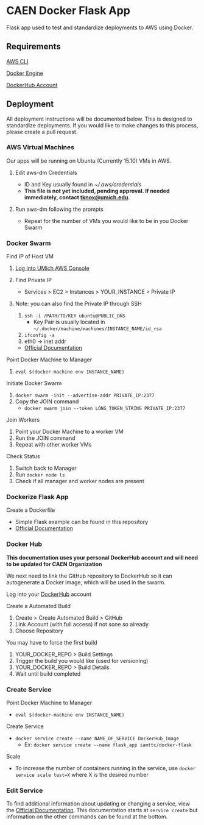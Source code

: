# CAEN Docker Flask App

Flask app used to test and standardize deployments to AWS using Docker.


## Requirements

[AWS CLI](https://aws.amazon.com/cli/)

[Docker Engine](https://docs.docker.com/engine/installation/)

[DockerHub Account](https://hub.docker.com/)


## Deployment

All deployment instructions will be documented below. This is designed to
standardize deployments. If you would like to make changes to this process,
please create a pull request.


### AWS Virtual Machines

Our apps will be running on Ubuntu (Currently 15.10) VMs in AWS.

1. Edit aws-dm Credentials
	* ID and Key usually found in *~/.aws/credentials*
	* __This file is not yet included, pending approval. If needed
immediately, contact tknox@umich.edu.__

2. Run aws-dm following the prompts
	* Repeat for the number of VMs you would like to be in you Docker Swarm


### Docker Swarm

Find IP of Host VM

1. [Log into UMich AWS Console](https://michigan-engineering.signin.aws.amazon.com/console)
2. Find Private IP
	* Services > EC2 > Instances > YOUR_INSTANCE > Private IP
3. Note: you can also find the Private IP through SSH

	1. `ssh -i /PATH/TO/KEY ubuntu@PUBLIC_DNS`
		* Key Pair is usually located in `~/.docker/machine/machines/INSTANCE_NAME/id_rsa`
	2. `ifconfig -a`
	3. eth0 -> inet addr
	* [Official Documentation](http://docs.aws.amazon.com/AWSEC2/latest/UserGuide/AccessingInstancesLinux.html)

Point Docker Machine to Manager

1. `eval $(docker-machine env INSTANCE_NAME)`

Initiate Docker Swarm

1. `docker swarm -init --advertise-addr PRIVATE_IP:2377`
2. Copy the JOIN command
	* `docker swarm join --token LONG_TOKEN_STRING PRIVATE_IP:2377`

Join Workers

1. Point your Docker Machine to a worker VM
2. Run the JOIN command
3. Repeat with other worker VMs

Check Status

1. Switch back to Manager
2. Run `docker node ls`
3. Check if all manager and worker nodes are present


### Dockerize Flask App

Create a Dockerfile
* Simple Flask example can be found in this repository
* [Official Documentation](https://docs.docker.com/engine/reference/builder/)


### Docker Hub

__This documentation uses your personal DockerHub account and will need to be updated
for CAEN Organization__

We next need to link the GitHub repository to DockerHub so it can autogenerate
a Docker image, which will be used in the swarm.

Log into your [DockerHub](https://hub.docker.com/) account

Create a Automated Build

1. Create > Create Automated Build > GitHub
2. Link Account (with full access) if not sone so already
3. Choose Repository

You may have to force the first build

1. YOUR_DOCKER_REPO > Build Settings
2. Trigger the build you would like (used for versioning)
3. YOUR_DOCKER_REPO > Build Details
4. Wait until build completed


### Create Service

Point Docker Machine to Manager
* `eval $(docker-machine env INSTANCE_NAME)`

Create Service

* `docker service create --name NAME_OF_SERVICE DockerHub_Image`
	* Ex: `docker service create --name flask_app iamttc/docker-flask`

Scale
* To increase the number of containers running in the service, use
`docker service scale test=X` where X is the desired number


### Edit Service

To find additional information about updating or changing a service, view
the [Official Documentation](https://docs.docker.com/engine/reference/commandline/service_create/).
This documentation starts at `service create` but information on the other commands
can be found at the bottom.
